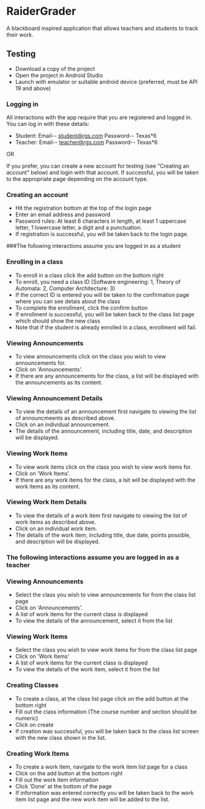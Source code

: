 # RaiderGrader
A blackboard inspired application that allows teachers and students to track their work.

## Testing
- Download a copy of the project
- Open the project in Android Studio
- Launch with emulator or suitable android device (preferred, must be API 19 and above)

### Logging in
All interactions with the app require that you are registered and logged in. You can log in with these details:
- Student: Email-- student@rgs.com  Password-- Texas*6
- Teacher: Email-- teacher@rgs.com  Password-- Texas*6

OR

If you prefer, you can create a new account for testing (see "Creating an account" below) and login with that account. If successful, you will be taken to the appropriate page depending on the account type.

### Creating an account
- Hit the registration bottom at the top of the login page
- Enter an email address and password
- Password rules: At least 6 characters in length, at least 1 uppercase letter, 1 lowercase letter, a digit and a punctuation.
- If registration is successful, you will be taken back to the login page.

###The following interactions assume you are logged in as a student
### Enrolling in a class
- To enroll in a class click the add button on the bottom right
- To enroll, you need a class ID (Software engineering: 1, Theory of Automata: 2, Computer Architecture: 3)
- If the correct ID is entered you will be taken to the confirmation page where you can see detais about the class
- To complete the enrollment, click the confirm button
- If enrollment is successful, you will be taken back to the class list page which should show the new class
- Note that if the student is already enrolled in a class, enrollment will fail.

### Viewing Announcements
- To view announcements click on the class you wish to view announcements for.
- Click on 'Announcements'.
- If there are any announcements for the class, a list will be displayed with the announcements as its content.

### Viewing Announcement Details
- To view the details of an announcement first navigate to viewing the list of announcmeents as described above.
- Click on an individual announcement.
- The details of the announcement, including title, date, and description will be displayed.

### Viewing Work Items
- To view work items click on the class you wish to view work items for.
- Click on 'Work Items'.
- If there are any work items for the class, a lsit will be displayed with the work items as its content.

### Viewing Work Item Details
- To view the details of a work item first navigate to viewing the list of work items as described above.
- Click on an individual work item.
- The details of the work item, including title, due date, points possible, and description will be displayed.

### The following interactions assume you are logged in as a teacher
### Viewing Announcements
- Select the class you wish to view announcements for from the class list page
- Click on 'Announcements'.
- A list of work items for the current class is displayed
- To view the details of the announcement, select it from the list

### Viewing Work Items
- Select the class you wish to view work items for from the class list page
- Click on 'Work Items'
- A list of work items for the current class is displayed
- To view the details of the work item, select it from the list

### Creating Classes
- To create a class, at the class list page click on the add button at the bottom right
- Fill out the class information (The course number and section should be numeric)
- Click on create
- If creation was successful, you will be taken back to the class list screen with the new class shown in the list.

### Creating Work Items
- To create a work item, navigate to the work item list page for a class
- Click on the add button at the bottom right
- Fill out the work item information
- Click 'Done' at the bottom of the page
- If information was entered correctly you will be taken back to the work item list page and the new work item will be added to the list.
